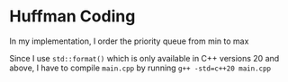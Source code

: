 # Huffman Coding

In my implementation, I order the priority queue from min to max

Since I use ```std::format()``` which is only available in C++ versions 20 and above, I have to compile ```main.cpp``` by running ```g++ -std=c++20 main.cpp```